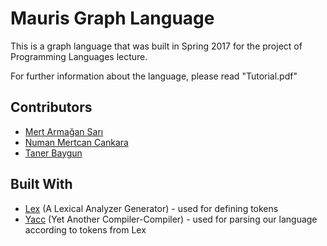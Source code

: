 # Mauris Graph Language
This is a graph language that was built in Spring 2017 for the project of Programming Languages lecture.

For further information about the language, please read "Tutorial.pdf"

## Contributors

* [Mert Armağan Sarı](https://github.com/mertarmagan)
* [Numan Mertcan Cankara](https://github.com/mcankara)
* [Taner Baygun](https://github.com/tanerbaygun)

## Built With

* [Lex](http://dinosaur.compilertools.net/lex/index.html) (A Lexical Analyzer Generator) - used for defining tokens
* [Yacc](http://dinosaur.compilertools.net/yacc/index.html) (Yet Another Compiler-Compiler) - used for parsing our language according to tokens from Lex
